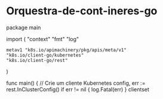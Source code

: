 # Orquestra-de-cont-ineres-go
package main

import (
    "context"
    "fmt"
    "log"

    metav1 "k8s.io/apimachinery/pkg/apis/meta/v1"
    "k8s.io/client-go/kubernetes"
    "k8s.io/client-go/rest"
)

func main() {
    // Crie um cliente Kubernetes
    config, err := rest.InClusterConfig()
    if err != nil {
        log.Fatal(err)
    }
    clientset
    
